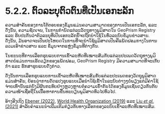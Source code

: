 # 5.2.2. ຕົວລະບຸຕົວຕົນທີ່ເປັນເອກະລັກ

ຄວາມສໍາຄັນຂອງການໂຕ້ຕອບຂອງຂໍ້ມູນແມ່ນຄວາມສາມາດຂອງການເປັນເອກະລັກ, ແລະ ດັ່ງນັ້ນ, ຄວາມຊັດເຈນ, ໃນການກໍານົດແຕ່ລະວັດຖຸທາງພູມິສາດໃນ GeoPrism Registry ແລະ ຮັບປະກັນວ່າຕົວລະບຸທີ່ເປັນເອກະລັກນີ້ຈະຖືກນໍາໃຊ້ໃນທົ່ວລະບົບຂໍ້ມູນຂ່າວສານ. ດັ່ງນັ້ນ, ມັນອາດຈະເປັນປະໂຫຍດໃນການທີ່ຈະນໍາໃຊ້ພູມິສາດເປັນຄືແພັດຟອມກາງໃນການລວມເອົາຂ່າວສານ ແລະ ຂໍ້ມູນຈາກແຫຼ່ງຂໍ້ມູນທີ່ຕ່າງກັນ.

ໃນຂະນະທີ່ການເລືອກຮູບແບບການເຂົ້າລະຫັດທີ່ເໝາະສົມກັບແຕ່ລະປະເພດວັດຖຸທາງພູມິສາດບໍ່ແມ່ນການເຮັດວຽກຂອງແພັດຟອມ, GeoPrism Registry ມີຄວາມສາມາດທີ່ຈະເກັບກໍາ ແລະ ຮັກສາຮູບແບບດັ່ງກ່າວ.

ດັ່ງນັ້ນການເລືອກຮູບແບບການເຂົ້າລະຫັດທີ່ເໝາະສົມກັບແຕ່ລະປະເພດຂອງວັດຖຸພູມິສາດແມ່ນສໍາຄັນ, ຍ້ອນວ່າການດັດແປງຮູບແບບເມື່ອນຳໃຊ້ເຂົ້າໃນລະບົບຕ່າງໆບໍ່ພຽງແຕ່ມີຄ່າໃຊ້ຈ່າຍເທົ່ານັ້ນແຕ່ຍັງມີຜົນກະທົບຢ່າງຫຼວງຫຼາຍຕໍ່ຄວາມເຂົ້າກັນໄດ້ຂອງຂໍ້ມູນເຊັ່ນດຽວກັນກັບຄວາມໜ້າເຊື່ອຖືໃນເນື້ອຫາການຂື້ນທະບຽນພູມິສາດທົ່ວໄປທົ່ວໄປ.

ອ້າງອີງເຖິງ [Ebener (2022)](https://healthgeolab.net/DOCUMENTS/Guidance\_Common\_Geo-registry\_Ve2.pdf), [World Health Organization (2019)](https://www.who.int/publications-detail-redirect/9789241516495) ແລະ [Liu _et al._ (2021)](https://www.unicef.org/documents/implementation-support-guide-development-national-georeferenced-community-health-worker) ສໍາລັບຄໍາແນະນໍາເພີ່ມເຕີມກ່ຽວກັບທາງເລືອກຂອງລະບົບເຂົ້າລະຫັດທີ່ເໝາະສົມ.
